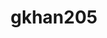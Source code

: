 ---
title: gkhan205
github: https://github.com/gkhan205
mode: dark
transition: 3s
archetype:
  - Little Bit of Everything
---